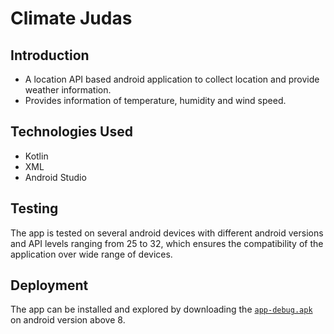 # Climate Judas
## Introduction
- A location API based android application to collect location and provide weather information.
- Provides information of temperature, humidity and wind speed.

## Technologies Used
- Kotlin
- XML
- Android Studio
  
## Testing
The app is tested on several android devices with different android versions and API levels ranging from 25 to 32, which ensures the compatibility of the application over wide range of devices.

## Deployment
The app can be installed and explored by downloading the [`app-debug.apk`](https://github.com/rahulb813/climate-judas/blob/main/app-debug.apk) on android version above 8.
